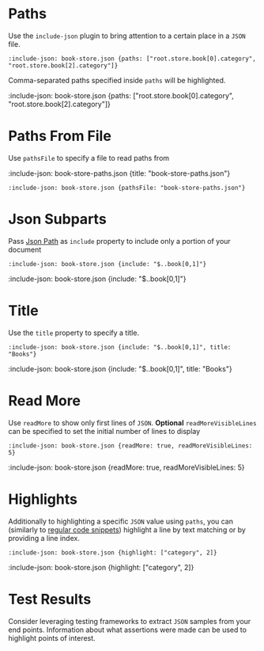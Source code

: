 # Paths

Use the `include-json` plugin to bring attention to a certain place in a `JSON` file. 

    :include-json: book-store.json {paths: ["root.store.book[0].category", "root.store.book[2].category"]}

Comma-separated paths specified inside `paths` will be highlighted.

:include-json: book-store.json {paths: ["root.store.book[0].category", "root.store.book[2].category"]}

# Paths From File

Use `pathsFile` to specify a file to read paths from

:include-json: book-store-paths.json {title: "book-store-paths.json"} 

    :include-json: book-store.json {pathsFile: "book-store-paths.json"}

# Json Subparts

Pass [Json Path](https://github.com/json-path/JsonPath) as `include` property 
to include only a portion of your document

    :include-json: book-store.json {include: "$..book[0,1]"}

:include-json: book-store.json {include: "$..book[0,1]"}

# Title

Use the `title` property to specify a title.

    :include-json: book-store.json {include: "$..book[0,1]", title: "Books"}
    
:include-json: book-store.json {include: "$..book[0,1]", title: "Books"}

# Read More

Use `readMore` to show only first lines of `JSON`. **Optional** `readMoreVisibleLines` can be specified to set 
the initial number of lines to display 

    :include-json: book-store.json {readMore: true, readMoreVisibleLines: 5}

:include-json: book-store.json {readMore: true, readMoreVisibleLines: 5}

# Highlights

Additionally to highlighting a specific `JSON` value using `paths`, you can 
(similarly to [regular code snippets](snippets/external-code-snippets#highlights)) highlight 
a line by text matching or by providing a line index.

    :include-json: book-store.json {highlight: ["category", 2]}
    
:include-json: book-store.json {highlight: ["category", 2]}


# Test Results

Consider leveraging testing frameworks to extract `JSON` samples from your end points. 
Information about what assertions were made can be used to highlight points of interest.
